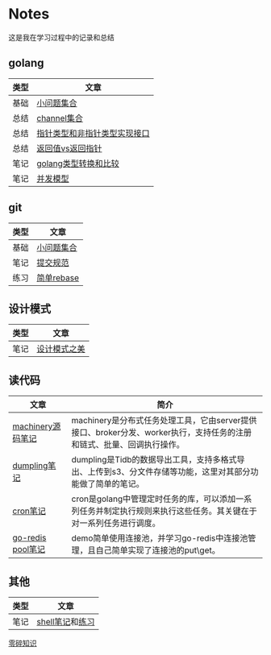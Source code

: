 # Notes
这是我在学习过程中的记录和总结

## golang
类型 | 文章
---- | ----
基础 | [小问题集合](./golang/%E5%B0%8F%E9%97%AE%E9%A2%98.md)
总结 | [channel集合](./golang/channel.md)
总结 | [指针类型和非指针类型实现接口](/golang/golang%E6%8C%87%E9%92%88%E5%92%8C%E9%9D%9E%E6%8C%87%E9%92%88%E5%AE%9E%E7%8E%B0%E6%8E%A5%E5%8F%A3.md)
总结 | [返回值vs返回指针](./golang/%E8%BF%94%E5%9B%9E%E6%8C%87%E9%92%88vs%E8%BF%94%E5%9B%9E%E5%80%BC.md)
笔记 | [golang类型转换和比较](./golang/golang%E7%B1%BB%E5%9E%8B%E8%BD%AC%E6%8D%A2.md)
笔记 | [并发模型](./golang/%E5%B9%B6%E5%8F%91%E6%A8%A1%E5%9E%8B.md)

## git
类型 | 文章
---- | ----
基础 | [小问题集合](./git/%E5%B0%8F%E9%97%AE%E9%A2%98.md)
笔记 | [提交规范](./git/git%E6%8F%90%E4%BA%A4%E8%A7%84%E8%8C%83.md)
练习 | [简单rebase](./git/rebasePractice.md)

## 设计模式
类型 | 文章
---- | ----
笔记 | [设计模式之美](./design_patterns/%E8%AE%BE%E8%AE%A1%E6%A8%A1%E5%BC%8F%E4%B9%8B%E7%BE%8E%E7%AC%94%E8%AE%B0.md)

## 读代码
文章 | 简介
---- | ----
[machinery源码笔记](https://github.com/pojiang20/machineryDemo) | machinery是分布式任务处理工具，它由server提供接口、broker分发、worker执行，支持任务的注册和链式、批量、回调执行操作。
[dumpling笔记](./read_code/dumpling.md) | dumpling是Tidb的数据导出工具，支持多格式导出、上传到s3、分文件存储等功能，这里对其部分功能做了简单的笔记。
[cron笔记](https://github.com/pojiang20/cronDemo) | cron是golang中管理定时任务的库，可以添加一系列任务并制定执行规则来执行这些任务。其关键在于对一系列任务进行调度。
[go-redis pool笔记](https://github.com/pojiang20/redis-pool) | demo简单使用连接池，并学习go-redis中连接池管理，且自己简单实现了连接池的put\get。

## 其他
类型 | 文章
---- | ----
笔记 | [shell笔记](./other/shell.md)和[练习](./other/shellPractice/)
[零碎知识](./other/%E9%9B%B6%E7%A2%8E%E7%9F%A5%E8%AF%86%E7%82%B9.md)